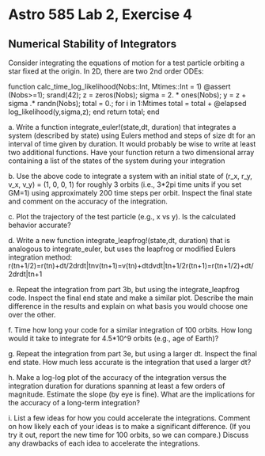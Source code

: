 # Astro 585 Lab 2, Exercise 4
## Numerical Stability of Integrators

Consider integrating the equations of motion for a test particle orbiting a star fixed at the origin. In 2D, there are two 2nd order ODEs:


function calc_time_log_likelihood(Nobs::Int, Mtimes::Int = 1)
  @assert (Nobs>=1);
  srand(42);
  z = zeros(Nobs);
  sigma = 2. * ones(Nobs);
  y = z + sigma .* randn(Nobs);
  total = 0.;
  for i in 1:Mtimes
    total = total + @elapsed log_likelihood(y,sigma,z);
  end
  return total;
end

a. Write a function integrate_euler!(state,dt, duration) that integrates a system (described by state) using Eulers method and steps of size dt for an interval of time given by duration. It would probably be wise to write at least two additional functions. Have your function return a two dimensional array containing a list of the states of the system during your integration

b. Use the above code to integrate a system with an initial state of (r_x, r_y, v_x, v_y) = (1, 0, 0, 1) for roughly 3 orbits (i.e., 3*2pi time units if you set GM=1) using approximately 200 time steps per orbit. Inspect the final state and comment on the accuracy of the integration.

c. Plot the trajectory of the test particle (e.g., x vs y). Is the calculated behavior accurate?

d. Write a new function integrate_leapfrog!(state,dt, duration) that is analogous to integrate_euler, but uses the leapfrog or modified Eulers integration method:
r(tn+1/2)=r(tn)+dt/2drdt|tnv(tn+1)=v(tn)+dtdvdt|tn+1/2r(tn+1)=r(tn+1/2)+dt/2drdt|tn+1

e. Repeat the integration from part 3b, but using the integrate_leapfrog code. Inspect the final end state and make a similar plot. Describe the main difference in the results and explain on what basis you would choose one over the other.

f. Time how long your code for a similar integration of 100 orbits. How long would it take to integrate for 4.5*10^9 orbits (e.g., age of Earth)?

g. Repeat the integration from part 3e, but using a larger dt. Inspect the final end state. How much less accurate is the integration that used a larger dt?

h. Make a log-log plot of the accuracy of the integration versus the integration duration for durations spanning at least a few orders of magnitude. Estimate the slope (by eye is fine). What are the implications for the accuracy of a long-term integration?

i. List a few ideas for how you could accelerate the integrations. Comment on how likely each of your ideas is to make a significant difference. (If you try it out, report the new time for 100 orbits, so we can compare.) Discuss any drawbacks of each idea to accelerate the integrations.


